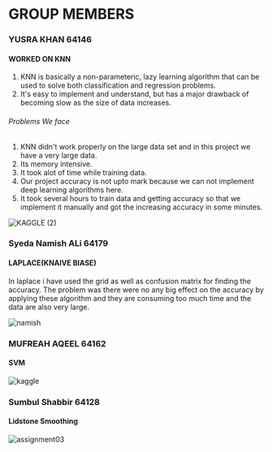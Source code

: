 # GROUP MEMBERS
### YUSRA KHAN 64146
#### WORKED ON KNN
1. KNN is basically a non-parameteric, lazy learning algorithm that can be used to solve both classification and regression problems.
2. It's easy to implement and understand, but has a major drawback of becoming slow as the size of data increases.
###### Problems We face
1. KNN didn't work properly on the large data set and in this project we have a very large data.
2. Its memory intensive.
3. It took alot of time while training data.
4. Our project accuracy is not upto mark because we can not implement deep learning algorithms here.
5. It took several hours to train data and getting accuracy so that we implement it manually and got the increasing accuracy in some minutes. 




![KAGGLE (2)](https://user-images.githubusercontent.com/99583325/169516473-ed6ea807-ef0d-4b3f-85d9-67c9296dfd66.jpeg)


### Syeda Namish ALi 64179
#### LAPLACE(KNAIVE BIASE)
In laplace i have used the grid as well as confusion matrix for finding the accuracy. The problem was there were no any big effect on the accuracy by applying these algorithm and they are consuming too much time and the data are also very large.


![namish](https://user-images.githubusercontent.com/99584430/169521901-4ead8cbd-d1b1-4745-99f4-e5a3e67e5d6f.jpeg)


### MUFREAH AQEEL 64162
#### SVM
![kaggle](https://user-images.githubusercontent.com/99583155/169557921-5b51268b-ff25-42bc-8454-d686025c7152.JPG)

### Sumbul Shabbir 64128
#### Lidstone Smoothing 
![assignment03](https://user-images.githubusercontent.com/99585437/169690182-6c4912b6-8f0e-47d2-bea1-f25c70e8436a.jpeg)


